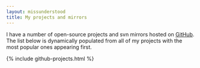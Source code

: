 ```yaml
---
layout: missunderstood
title: My projects and mirrors
---
```


I have a number of open-source projects and svn mirrors hosted on [GitHub][1]. The list below is dynamically populated from all of my projects with the most popular ones appearing first.

{% include github-projects.html %}

[1]: http://github.com/yviktorov
